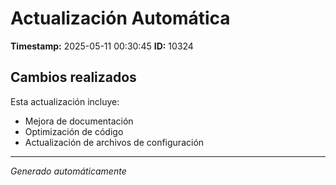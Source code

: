 # Actualización Automática

**Timestamp:** 2025-05-11 00:30:45
**ID:** 10324

## Cambios realizados

Esta actualización incluye:
- Mejora de documentación
- Optimización de código
- Actualización de archivos de configuración

---
*Generado automáticamente*
